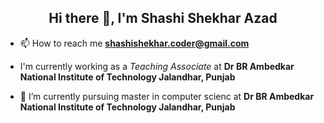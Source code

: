 <h2 align="center">Hi there 👋, I'm Shashi Shekhar Azad </h2>

- 📫 How to reach me **shashishekhar.coder@gmail.com**

- I'm currently working as a *Teaching Associate* at **Dr BR Ambedkar National Institute of Technology Jalandhar, Punjab**

- 🌱 I’m currently pursuing master in computer scienc at **Dr BR Ambedkar National Institute of Technology Jalandhar, Punjab**
